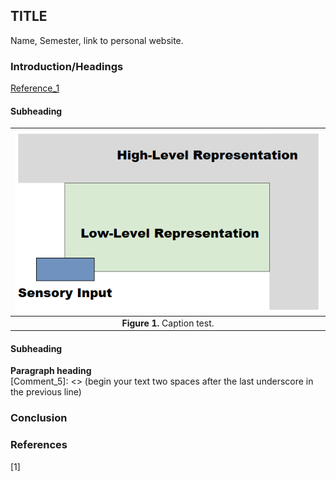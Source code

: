 ## TITLE
Name, Semester, link to personal website.


### Introduction/Headings
[Comment_1]: <> (begin your text here)

[Reference_1](#[1])


#### Subheading
[Comment_2]: <> (begin your text here)

| ![](https://github.com/Orthogonal-Research-Lab/Meta-brain-Models/raw/master/Assets%20and%20Media/Meta-brain%20Model%20II.png) | 
| :--: |
| <b>Figure 1.</b> Caption test. |   

[Comment_3]: <> (Insert Figure with caption here)

#### Subheading
[Comment_4]: <> (begin your text here)

__Paragraph heading__     
[Comment_5]: <> (begin your text two spaces after the last underscore in the previous line)


### Conclusion     
[Comment_6]: <> (begin your text here)


### References    
[Comment_7]: <> (begin your reference list here. Cite as author, year in main text. Use any format you wish -- MLA, APA, etc)

[1]
